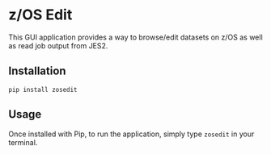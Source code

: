 # z/OS Edit

This GUI application provides a way to browse/edit datasets on z/OS as well as read job output from JES2.

## Installation

`pip install zosedit`

## Usage

Once installed with Pip, to run the application, simply type `zosedit` in your terminal.

